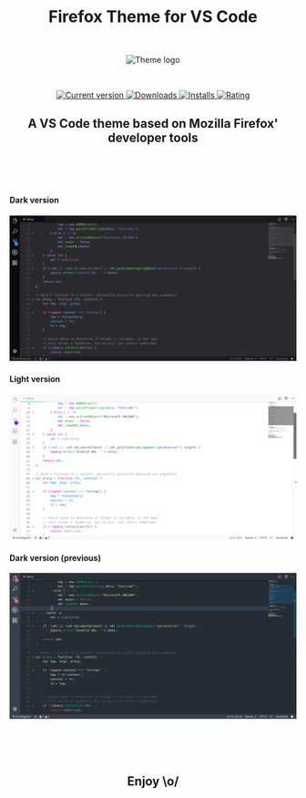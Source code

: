<h1 align="center">
    Firefox Theme for VS Code
</h1>

<br>

<p align="center">
    <img src="https://raw.githubusercontent.com/firefox-theme/visual-studio-code/master/images/icon.svg.png" alt="Theme logo">
</p>

<br>

<p align="center">
    <a href="https://marketplace.visualstudio.com/items?itemName=Heron.firefox-devtools-theme" title="Release">
        <img src="https://vsmarketplacebadge.apphb.com/version/Heron.firefox-devtools-theme.svg?label=Release&style=for-the-badge&colorA=2A2A2E&colorB=B98EFF" alt="Current version">
    </a>
    <a href="https://marketplace.visualstudio.com/items?itemName=Heron.firefox-devtools-theme" title="Downloads">
        <img src="https://vsmarketplacebadge.apphb.com/downloads/Heron.firefox-devtools-theme.svg?label=Downloads&style=for-the-badge&colorA=2A2A2E&colorB=B98EFF" alt="Downloads">
    </a>
    <a href="https://marketplace.visualstudio.com/items?itemName=Heron.firefox-devtools-theme" title="Installs">
        <img src="https://vsmarketplacebadge.apphb.com/installs/Heron.firefox-devtools-theme.svg?label=Installs&style=for-the-badge&colorA=2A2A2E&colorB=B98EFF" alt="Installs">
    </a>
    <a href="https://marketplace.visualstudio.com/items?itemName=Heron.firefox-devtools-theme#review-details" title="Rating">
        <img src="https://vsmarketplacebadge.apphb.com/rating/Heron.firefox-devtools-theme.svg?label=Rating&style=for-the-badge&colorA=2A2A2E&colorB=B98EFF" alt="Rating">
    </a>
</p>

<h2 align="center">
    A VS Code theme based on Mozilla Firefox' developer tools
</h2>

<br><br><br>

#### Dark version
![Dark version](images/dark.png)

#### Light version
![Light version](images/light.png)

#### Dark version (previous)
![Dark version (previous)](images/dark-previous.png)

<br><br><br>

<h2 align="center">Enjoy \o/</h2>
